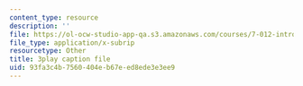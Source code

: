 ```yaml
---
content_type: resource
description: ''
file: https://ol-ocw-studio-app-qa.s3.amazonaws.com/courses/7-012-introduction-to-biology-fall-2004/93fa3c4b7560404eb67eed8ede3e3ee9_dENgjMVCHaA.srt
file_type: application/x-subrip
resourcetype: Other
title: 3play caption file
uid: 93fa3c4b-7560-404e-b67e-ed8ede3e3ee9
---
```

